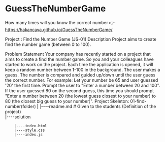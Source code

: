 # GuessTheNumberGame
How many times will you know the correct number 👉 https://hakancava.github.io/GuessTheNumberGame/

Project : Find the Number Game (JS-01)
Description
Project aims to create find the number game (between 0 to 100).

Problem Statement
Your company has recently started on a project that aims to create a find the number game. So you and your colleagues have started to work on the project.
Each time the application is opened, it will keep a random number between 1-100 in the background.
The user makes a guess.
The number is compared and guided up/down until the user guess the correct number.
For example:
Let your number be 65 and user guessed '20' the first time.
Prompt the user to "Enter a number between 20 and 100".
If the user guessed 80 on the second guess, this time you should prompt "Enter a number between 20 (the lowest guess closest to your number) to 80 (the closest big guess to your number)".
Project Skeleton:
01-find-number(folder)
|
|----readme.md         # Given to the students (Definition of the project)          
|----solution

        |----index.html  
        |----style.css   
        |----index.js
